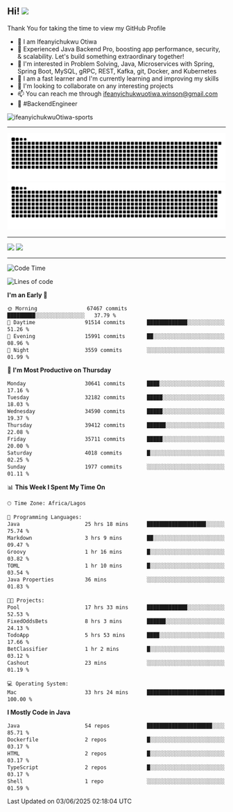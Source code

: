 <!-- BLOG-POST-LIST:START --><!-- BLOG-POST-LIST:END -->

## Hi! <img src="https://media.giphy.com/media/hvRJCLFzcasrR4ia7z/giphy.gif" width="4%"> 

Thank You for taking the time to view my GitHub Profile

- 👋 I am Ifeanyichukwu Otiwa
- 🚀 Experienced Java Backend Pro, boosting app performance, security, & scalability. Let's build something extraordinary together!
- 👀 I'm interested in Problem Solving, Java, Microservices with Spring, Spring Boot, MySQL, gRPC, REST, Kafka, git, Docker, and Kubernetes
- 🌱 I am a fast learner and I'm currently learning and improving my skills
- 💞️ I'm looking to collaborate on any interesting projects
- 📫 You can reach me through ifeanyichukwuotiwa.winson@gmail.com
- 🚀 #BackendEngineer

<p align="left" marginTop="10px"> <img src="https://komarev.com/ghpvc/?username=ifeanyichukwuOtiwa-sports&label=Profile%20views&color=0e75b6&style=for-the-badge" alt="ifeanyichukwuOtiwa-sports" /> </p>

***

<!--🐍📈SNAKEGRAPH / 🌐WEBSITE: https://github.com/Platane/snk -->
![github contribution grid snake animation](https://raw.githubusercontent.com/ifeanyichukwuOtiwa-sports/ifeanyichukwuOtiwa-sports/output/github-contribution-grid-snake-dark.svg#gh-dark-mode-only)![github contribution grid snake animation](https://raw.githubusercontent.com/ifeanyichukwuOtiwa-sports/ifeanyichukwuOtiwa-sports/output/github-contribution-grid-snake.svg#gh-light-mode-only)

***

<p float="left">
  <img float="left" src="https://github-readme-stats.vercel.app/api?username=ifeanyichukwuOtiwa-sports&count_private=true&include_all_commits=true&theme=react&show_icons=true" />
  <img float="right" src="https://github-readme-stats.vercel.app/api/top-langs/?username=ifeanyichukwuOtiwa-sports&layout=compact&show_icons=true&theme=react" /> 
</p>

***



<!--START_SECTION:waka-->
![Code Time](http://img.shields.io/badge/Code%20Time-3%2C764%20hrs%202%20mins-blue)

![Lines of code](https://img.shields.io/badge/From%20Hello%20World%20I%27ve%20Written-50.7%20million%20lines%20of%20code-blue)

**I'm an Early 🐤** 

```text
🌞 Morning                67467 commits       █████████░░░░░░░░░░░░░░░░   37.79 % 
🌆 Daytime                91514 commits       █████████████░░░░░░░░░░░░   51.26 % 
🌃 Evening                15991 commits       ██░░░░░░░░░░░░░░░░░░░░░░░   08.96 % 
🌙 Night                  3559 commits        ░░░░░░░░░░░░░░░░░░░░░░░░░   01.99 % 
```
📅 **I'm Most Productive on Thursday** 

```text
Monday                   30641 commits       ████░░░░░░░░░░░░░░░░░░░░░   17.16 % 
Tuesday                  32182 commits       █████░░░░░░░░░░░░░░░░░░░░   18.03 % 
Wednesday                34590 commits       █████░░░░░░░░░░░░░░░░░░░░   19.37 % 
Thursday                 39412 commits       ██████░░░░░░░░░░░░░░░░░░░   22.08 % 
Friday                   35711 commits       █████░░░░░░░░░░░░░░░░░░░░   20.00 % 
Saturday                 4018 commits        █░░░░░░░░░░░░░░░░░░░░░░░░   02.25 % 
Sunday                   1977 commits        ░░░░░░░░░░░░░░░░░░░░░░░░░   01.11 % 
```


📊 **This Week I Spent My Time On** 

```text
🕑︎ Time Zone: Africa/Lagos

💬 Programming Languages: 
Java                     25 hrs 18 mins      ███████████████████░░░░░░   75.74 % 
Markdown                 3 hrs 9 mins        ██░░░░░░░░░░░░░░░░░░░░░░░   09.47 % 
Groovy                   1 hr 16 mins        █░░░░░░░░░░░░░░░░░░░░░░░░   03.82 % 
TOML                     1 hr 10 mins        █░░░░░░░░░░░░░░░░░░░░░░░░   03.54 % 
Java Properties          36 mins             ░░░░░░░░░░░░░░░░░░░░░░░░░   01.83 % 

🐱‍💻 Projects: 
Pool                     17 hrs 33 mins      █████████████░░░░░░░░░░░░   52.53 % 
FixedOddsBets            8 hrs 3 mins        ██████░░░░░░░░░░░░░░░░░░░   24.13 % 
TodoApp                  5 hrs 53 mins       ████░░░░░░░░░░░░░░░░░░░░░   17.66 % 
BetClassifier            1 hr 2 mins         █░░░░░░░░░░░░░░░░░░░░░░░░   03.12 % 
Cashout                  23 mins             ░░░░░░░░░░░░░░░░░░░░░░░░░   01.19 % 

💻 Operating System: 
Mac                      33 hrs 24 mins      █████████████████████████   100.00 % 
```

**I Mostly Code in Java** 

```text
Java                     54 repos            █████████████████████░░░░   85.71 % 
Dockerfile               2 repos             █░░░░░░░░░░░░░░░░░░░░░░░░   03.17 % 
HTML                     2 repos             █░░░░░░░░░░░░░░░░░░░░░░░░   03.17 % 
TypeScript               2 repos             █░░░░░░░░░░░░░░░░░░░░░░░░   03.17 % 
Shell                    1 repo              ░░░░░░░░░░░░░░░░░░░░░░░░░   01.59 % 
```




 Last Updated on 03/06/2025 02:18:04 UTC
<!--END_SECTION:waka-->

<!--
<p align="center">
![trophy](https://github-profile-trophy.vercel.app/?username=ifeanyichukwuOtiwa-sports&theme=onedark) (https://github.com/ryo-ma/github-profile-trophy)
</p>
-->

<!---
ifeanyi-otiwa/ifeanyi-otiwa is a ✨ special ✨ repository because its `README.md` (this file) appears on your GitHub profile.
You can click the Preview link to take a look at your changes.
--->
